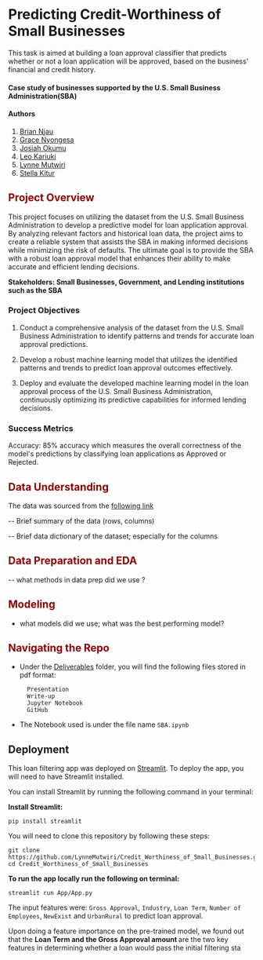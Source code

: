 # Predicting Credit-Worthiness of Small Businesses

This task is aimed at building a loan approval classifier that predicts whether or not a loan application will be approved, based on the business' financial and credit history.
#### Case study of businesses supported by the U.S. Small Business Administration(SBA)

#### Authors
1. [Brian Njau](https://github.com/Brian-Njau)
2. [Grace Nyongesa](https://github.com/Grace-01-cell)
3. [Josiah Okumu](https://github.com/josiah-okumu)
4. [Leo Kariuki](https://github.com/leokariuki)
5. [Lynne Mutwiri](https://github.com/LynneMutwiri)
6. [Stella Kitur](https://github.com/stellacherotich)

## <span style="color:darkred"> Project Overview </span>
This project focuses on utilizing the dataset from the U.S. Small Business Administration to develop a predictive model for loan application approval. By analyzing relevant factors and historical loan data, the project aims to create a reliable system that assists the SBA in making informed decisions while minimizing the risk of defaults.
The ultimate goal is to provide the SBA with a robust loan approval model that enhances their ability to make accurate and efficient lending decisions.

<b> Stakeholders: Small Businesses, Government, and Lending institutions such as the SBA </b>
### Project Objectives
1. Conduct a comprehensive analysis of the dataset from the U.S. Small Business Administration to identify patterns and trends for accurate loan approval predictions.

2. Develop a robust machine learning model that utilizes the identified patterns and trends to predict loan approval outcomes effectively.

3. Deploy and evaluate the developed machine learning model in the loan approval process of the U.S. Small Business Administration, continuously optimizing its predictive capabilities for informed lending decisions.

### <b> Success Metrics </b>
Accuracy: 85% accuracy which measures the overall correctness of the model's predictions by classifying loan applications as Approved or Rejected. 

## <span style="color:darkred"> Data Understanding </span>

The data was sourced from the [following link]()

-- Brief summary of the data (rows, columns)

-- Brief data dictionary of the dataset; especially for the columns 


## <span style="color:darkred"> Data Preparation and EDA </span>
-- what methods in data prep did we use ?

## <span style="color:darkred"> Modeling </span>

- what models did we use; what was the best performing model?


## <span style="color:darkred"> Navigating the Repo </span>

- Under the [Deliverables](https://github.com/LynneMutwiri/Credit_Worthiness_of_Small_Businesses/tree/main/Deliverables) folder, you will find the following files stored in pdf format:

        Presentation
        Write-up
        Jupyter Notebook
        GitHub 

- The Notebook used is under the file name `SBA.ipynb`


##  Deployment 

This loan filtering app was deployed on [Streamlit](https://streamlit.io/). 
To deploy the app, you will need to have Streamlit installed.

You can install Streamlit by running the following command in your terminal:

<b> Install Streamlit:</b>

    pip install streamlit

You will need to clone this repository by following these steps:

    git clone https://github.com/LynneMutwiri/Credit_Worthiness_of_Small_Businesses.git
    cd Credit_Worthiness_of_Small_Businesses
    
<b> To run the app locally run the following on terminal:</b>

    streamlit run App/App.py

The input features were: `Gross Approval`, `Industry`, `Loan Term`,  `Number of Employees`, `NewExist` and `UrbanRural`  to predict  loan approval. 

Upon doing a feature importance on the pre-trained model, we found out that the <b> Loan Term and the Gross Approval amount </b> are the two key features in determining whether a loan would pass the initial filtering sta
